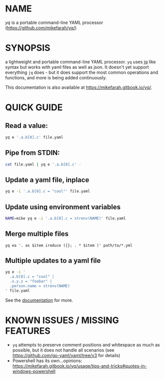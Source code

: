 # NAME
  *yq* is a portable command-line YAML processor (https://github.com/mikefarah/yq/)

# SYNOPSIS 
a lightweight and portable command-line YAML processor. `yq` uses [jq](https://github.com/stedolan/jq) like syntax but works with yaml files as well as json. It doesn't yet support everything `jq` does - but it does support the most common operations and functions, and more is being added continuously.

This documentation is also available at https://mikefarah.gitbook.io/yq/.

# QUICK GUIDE 

## Read a value:
```bash
yq e '.a.b[0].c' file.yaml
```

## Pipe from STDIN:
```bash
cat file.yaml | yq e '.a.b[0].c' -
```

## Update a yaml file, inplace
```bash
yq e -i '.a.b[0].c = "cool"' file.yaml
```

## Update using environment variables
```bash
NAME=mike yq e -i '.a.b[0].c = strenv(NAME)' file.yaml
```

## Merge multiple files
```
yq ea '. as $item ireduce ({}; . * $item )' path/to/*.yml
```

## Multiple updates to a yaml file
```bash
yq e -i '
  .a.b[0].c = "cool" |
  .x.y.z = "foobar" |
  .person.name = strenv(NAME)
' file.yaml
```

See the [documentation](https://mikefarah.gitbook.io/yq/) for more.

# KNOWN ISSUES / MISSING FEATURES
- `yq` attempts to preserve comment positions and whitespace as much as possible, but it does not handle all scenarios (see https://github.com/go-yaml/yaml/tree/v3 for details)
- Powershell has its own...opinions: https://mikefarah.gitbook.io/yq/usage/tips-and-tricks#quotes-in-windows-powershell

